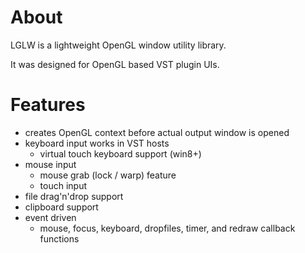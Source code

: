 
# About

LGLW is a lightweight OpenGL window utility library.

It was designed for OpenGL based VST plugin UIs.


# Features

* creates OpenGL context before actual output window is opened
* keyboard input works in VST hosts
   - virtual touch keyboard support (win8+)
* mouse input
   - mouse grab (lock / warp) feature
   - touch input
* file drag'n'drop support
* clipboard support
* event driven
   - mouse, focus, keyboard, dropfiles, timer, and redraw callback functions
